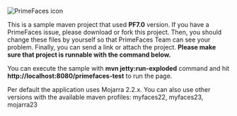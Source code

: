 ![PrimeFaces icon](https://www.primefaces.org/wp-content/uploads/2016/10/prime_logo_new.png)


This is a sample maven project that used <strong>PF7.0</strong> version. If you have a PrimeFaces issue, please download or fork this project. Then, you should change these files by yourself so that PrimeFaces Team can see your problem. Finally, you can send a link or attach the project. <strong>Please make sure that project is runnable with the command below.</strong>

You can execute the sample with <strong>mvn jetty:run-exploded</strong> command and hit <strong>http://localhost:8080/primefaces-test</strong> to run the page.

Per default the application uses Mojarra 2.2.x. 
You can also use other versions with the available maven profiles: myfaces22, myfaces23, mojarra23
